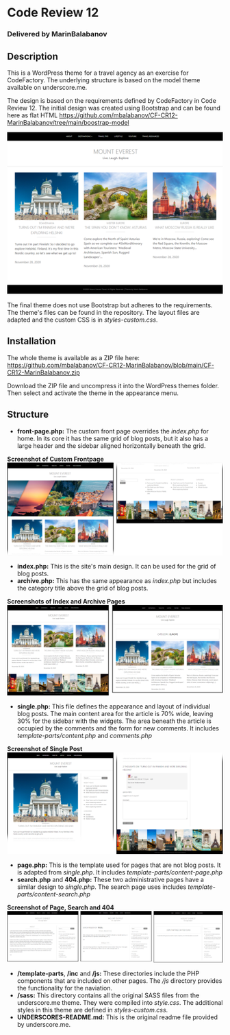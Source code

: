 # Code Review 12
### Delivered by MarinBalabanov

## Description
This is a WordPress theme for a travel agency as an exercise for CodeFactory. The underlying structure is based on the model theme available on underscore.me.

The design is based on the requirements defined by CodeFactory in Code Review 12. The initial design was created using Bootstrap and can be found here as flat HTML https://github.com/mbalabanov/CF-CR12-MarinBalabanov/tree/main/boostrap-model

<kbd>![Screenshot](screenshot.png)</kbd>

The final theme does not use Bootstrap but adheres to the requirements. The theme's files can be found in the repository. The layout files are adapted and the custom CSS is in _styles-custom.css_.

## Installation
The whole theme is available as a ZIP file here: https://github.com/mbalabanov/CF-CR12-MarinBalabanov/blob/main/CF-CR12-MarinBalabanov.zip

Download the ZIP file and uncompress it into the WordPress themes folder. Then select and activate the theme in the appearance menu.

## Structure
- __front-page.php:__ The custom front page overrides the _index.php_ for home. In its core it has the same grid of blog posts, but it also has a large header and the sidebar aligned horizontally beneath the grid.

__Screenshot of Custom Frontpage__
![Custom Front Page](img/front.png)

- __index.php:__ This is the site's main design. It can be used for the grid of blog posts.
- __archive.php:__ This has the same appearance as _index.php_ but includes the category title above the grid of blog posts.

__Screenshots of Index and Archive Pages__
![Custom Front Page](img/index-category.png)

- __single.php:__ This file defines the appearance and layout of individual blog posts. The main content area for the article is 70% wide, leaving 30% for the sidebar with the widgets. The area beneath the article is occupied by the comments and the form for new comments. It includes _template-parts/content.php_ and _comments.php_

__Screenshot of Single Post__
![Post](img/post.png)

- __page.php:__ This is the template used for pages that are not blog posts. It is adapted from _single.php_.  It includes _template-parts/content-page.php_
- __search.php__ and __404.php:__ These two administrative pages have a similar design to _single.php_. The search page uses includes _template-parts/content-search.php_

__Screenshot of Page, Search and 404__
![Page, search and 404](img/page-search-404.png)

- __/template-parts__, __/inc__ and __/js:__ These directories include the PHP components that are included on other pages. The _/js_ directory provides the functionality for the naviation.
- __/sass:__ This directory contains all the original SASS files from the underscore.me theme. They were compiled into _style.css_. The additional styles in this theme are defined in _styles-custom.css_.
- __UNDERSCORES-README.md:__ This is the original readme file provided by underscore.me.
